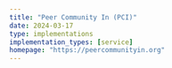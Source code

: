 ```yaml
---
title: "Peer Community In (PCI)"
date: 2024-03-17
type: implementations
implementation_types: [service]
homepage: "https://peercommunityin.org"
---
```


